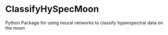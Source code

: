 # ClassifyHySpecMoon
Python Package for using neural networks to classify hyperspectral data on the moon
